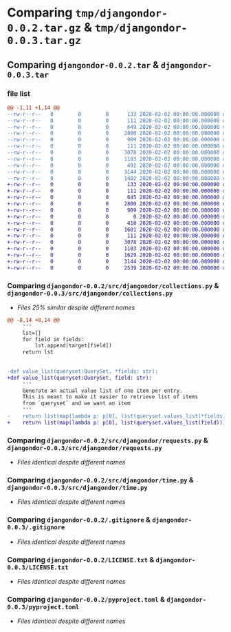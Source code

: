 # Comparing `tmp/djangondor-0.0.2.tar.gz` & `tmp/djangondor-0.0.3.tar.gz`

## Comparing `djangondor-0.0.2.tar` & `djangondor-0.0.3.tar`

### file list

```diff
@@ -1,11 +1,14 @@
--rw-r--r--   0        0        0      133 2020-02-02 00:00:00.000000 djangondor-0.0.2/src/djangondor/__about__.py
--rw-r--r--   0        0        0      111 2020-02-02 00:00:00.000000 djangondor-0.0.2/src/djangondor/__init__.py
--rw-r--r--   0        0        0      649 2020-02-02 00:00:00.000000 djangondor-0.0.2/src/djangondor/collections.py
--rw-r--r--   0        0        0     2800 2020-02-02 00:00:00.000000 djangondor-0.0.2/src/djangondor/requests.py
--rw-r--r--   0        0        0      909 2020-02-02 00:00:00.000000 djangondor-0.0.2/src/djangondor/time.py
--rw-r--r--   0        0        0      111 2020-02-02 00:00:00.000000 djangondor-0.0.2/tests/__init__.py
--rw-r--r--   0        0        0     3078 2020-02-02 00:00:00.000000 djangondor-0.0.2/.gitignore
--rw-r--r--   0        0        0     1103 2020-02-02 00:00:00.000000 djangondor-0.0.2/LICENSE.txt
--rw-r--r--   0        0        0      492 2020-02-02 00:00:00.000000 djangondor-0.0.2/README.md
--rw-r--r--   0        0        0     3144 2020-02-02 00:00:00.000000 djangondor-0.0.2/pyproject.toml
--rw-r--r--   0        0        0     1402 2020-02-02 00:00:00.000000 djangondor-0.0.2/PKG-INFO
+-rw-r--r--   0        0        0      133 2020-02-02 00:00:00.000000 djangondor-0.0.3/src/djangondor/__about__.py
+-rw-r--r--   0        0        0      111 2020-02-02 00:00:00.000000 djangondor-0.0.3/src/djangondor/__init__.py
+-rw-r--r--   0        0        0      645 2020-02-02 00:00:00.000000 djangondor-0.0.3/src/djangondor/collections.py
+-rw-r--r--   0        0        0     2800 2020-02-02 00:00:00.000000 djangondor-0.0.3/src/djangondor/requests.py
+-rw-r--r--   0        0        0      909 2020-02-02 00:00:00.000000 djangondor-0.0.3/src/djangondor/time.py
+-rw-r--r--   0        0        0        0 2020-02-02 00:00:00.000000 djangondor-0.0.3/src/djangondor/templatetags/__init__.py
+-rw-r--r--   0        0        0      410 2020-02-02 00:00:00.000000 djangondor-0.0.3/src/djangondor/templatetags/djangondor_collection_tags.py
+-rw-r--r--   0        0        0     1601 2020-02-02 00:00:00.000000 djangondor-0.0.3/src/djangondor/templatetags/djangondor_path_tags.py
+-rw-r--r--   0        0        0      111 2020-02-02 00:00:00.000000 djangondor-0.0.3/tests/__init__.py
+-rw-r--r--   0        0        0     3078 2020-02-02 00:00:00.000000 djangondor-0.0.3/.gitignore
+-rw-r--r--   0        0        0     1103 2020-02-02 00:00:00.000000 djangondor-0.0.3/LICENSE.txt
+-rw-r--r--   0        0        0     1629 2020-02-02 00:00:00.000000 djangondor-0.0.3/README.md
+-rw-r--r--   0        0        0     3144 2020-02-02 00:00:00.000000 djangondor-0.0.3/pyproject.toml
+-rw-r--r--   0        0        0     2539 2020-02-02 00:00:00.000000 djangondor-0.0.3/PKG-INFO
```

### Comparing `djangondor-0.0.2/src/djangondor/collections.py` & `djangondor-0.0.3/src/djangondor/collections.py`

 * *Files 25% similar despite different names*

```diff
@@ -8,14 +8,14 @@
     '''
     lst=[]
     for field in fields:
         lst.append(target[field])
     return lst
 
 
-def value_list(queryset:QuerySet, *fields: str):
+def value_list(queryset:QuerySet, field: str):
     '''
     Generate an actual value list of one item per entry.
     This is meant to make it easier to retrieve list of items
     from `queryset` and we want an item
     '''
-    return list(map(lambda p: p[0], list(queryset.values_list(*fields))))
+    return list(map(lambda p: p[0], list(queryset.values_list(field))))
```

### Comparing `djangondor-0.0.2/src/djangondor/requests.py` & `djangondor-0.0.3/src/djangondor/requests.py`

 * *Files identical despite different names*

### Comparing `djangondor-0.0.2/src/djangondor/time.py` & `djangondor-0.0.3/src/djangondor/time.py`

 * *Files identical despite different names*

### Comparing `djangondor-0.0.2/.gitignore` & `djangondor-0.0.3/.gitignore`

 * *Files identical despite different names*

### Comparing `djangondor-0.0.2/LICENSE.txt` & `djangondor-0.0.3/LICENSE.txt`

 * *Files identical despite different names*

### Comparing `djangondor-0.0.2/pyproject.toml` & `djangondor-0.0.3/pyproject.toml`

 * *Files identical despite different names*

